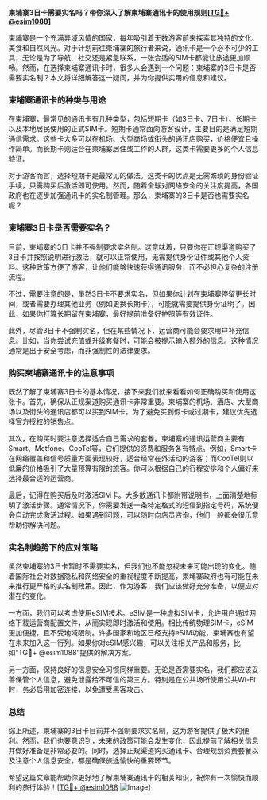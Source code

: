 **柬埔寨3日卡需要实名吗？带你深入了解柬埔寨通讯卡的使用规则[[TG💪+ @esim1088](https://t.me/s/esim1088)]**

柬埔寨是一个充满异域风情的国家，每年吸引着无数游客前来探索其独特的文化、美食和自然风光。对于计划前往柬埔寨的旅行者来说，通讯卡是一个必不可少的工具，无论是为了导航、社交还是紧急联系，一张合适的SIM卡都能让旅途更加顺畅。然而，在选择柬埔寨通讯卡时，很多人会遇到一个问题：柬埔寨的3日卡是否需要实名制？本文将详细解答这一疑问，并为你提供实用的信息和建议。

### 柬埔寨通讯卡的种类与用途

在柬埔寨，最常见的通讯卡有几种类型，包括短期卡（如3日卡、7日卡）、长期卡以及本地居民使用的正式SIM卡。短期卡通常面向游客设计，主要目的是满足短期通信需求。这些卡大多可以在机场、大型商场或街头的通讯店购买，价格便宜且操作简单。而长期卡则适合在柬埔寨居住或工作的人群，这类卡需要更多的个人信息验证。

对于游客而言，选择短期卡是最常见的做法。这类卡的优点是无需繁琐的身份验证手续，只需购买后激活即可使用。然而，随着全球对网络安全的关注度提高，各国政府也在逐步加强通讯卡的实名制管理。那么，柬埔寨的3日卡是否也需要实名呢？

### 柬埔寨3日卡是否需要实名？

目前，柬埔寨的3日卡并不强制要求实名制。这意味着，只要你在正规渠道购买了3日卡并按照说明进行激活，就可以正常使用，无需提供身份证件或其他个人资料。这种政策方便了游客，让他们能够快速获得通讯服务，而不必担心复杂的注册流程。

不过，需要注意的是，虽然3日卡不要求实名，但如果你计划在柬埔寨停留更长时间，或者需要办理其他业务（例如更换长期卡），可能就需要提供身份证明了。因此，如果你打算长期留在柬埔寨，最好提前准备好护照等有效证件。

此外，尽管3日卡不强制实名，但在某些情况下，运营商可能会要求用户补充信息。比如，当你尝试充值或升级套餐时，可能会被提示输入额外的信息。这种情况通常是出于安全考虑，而非强制性的法律要求。

### 购买柬埔寨通讯卡的注意事项

既然了解了柬埔寨3日卡的基本情况，接下来我们就来看看如何正确购买和使用这张卡。首先，确保从正规渠道购买通讯卡非常重要。柬埔寨的机场、酒店、大型商场以及街头的通讯店都可以买到SIM卡。为了避免买到假卡或过期卡，建议优先选择官方授权的销售点。

其次，在购买时要注意选择适合自己需求的套餐。柬埔寨的通讯运营商主要有Smart、Metfone、CooTel等，它们提供的资费和服务各有特点。例如，Smart卡在网络覆盖和信号质量方面表现较好，适合经常在外活动的游客；而CooTel则以低廉的价格吸引了大量预算有限的旅客。你可以根据自己的行程安排和个人偏好来选择最合适的运营商。

最后，记得在购买后及时激活SIM卡。大多数通讯卡都附带说明书，上面清楚地标明了激活步骤。通常情况下，你需要发送一条特定格式的短信到指定号码，系统便会自动完成激活过程。如果遇到问题，可以随时向店员咨询，他们一般都会很乐意帮助你解决问题。

### 实名制趋势下的应对策略

虽然柬埔寨的3日卡暂时不需要实名，但我们也不能忽视未来可能出现的变化。随着国际社会对数据隐私和网络安全的重视程度不断提高，柬埔寨政府也有可能在未来推行更严格的实名制政策。因此，作为游客，我们应该做好充分准备，以便应对潜在的变化。

一方面，我们可以考虑使用eSIM技术。eSIM是一种虚拟SIM卡，允许用户通过网络下载运营商配置文件，从而实现即时激活和使用。相比传统物理SIM卡，eSIM更加便捷，且不受地域限制。许多国家和地区已经支持eSIM功能，柬埔寨也有望在未来加入这一行列。如果你对eSIM感兴趣，可以关注相关产品和服务，比如“TG💪+ @esim1088”提供的解决方案。

另一方面，保持良好的信息安全习惯同样重要。无论是否需要实名，我们都应该妥善保管个人信息，避免泄露给不可信的第三方。特别是在公共场所使用公共Wi-Fi时，务必启用加密连接，以免遭受黑客攻击。

### 总结

综上所述，柬埔寨的3日卡目前并不强制要求实名制，这为游客提供了极大的便利。然而，我们也要意识到，未来的政策可能会发生变化，因此提前了解相关信息并做好准备是非常必要的。同时，选择正规渠道购买通讯卡、合理规划资费套餐以及注意个人信息安全，都是确保旅途愉快的重要环节。

希望这篇文章能帮助你更好地了解柬埔寨通讯卡的相关知识，祝你有一次愉快而顺利的旅行体验！[[TG💪+ @esim1088](https://t.me/s/esim1088) ![Image](https://i.postimg.cc/4NQfJmqS/Snipaste-2025-05-13-00-14-12.png)]
